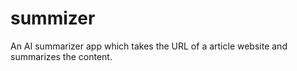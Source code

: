 # summizer
An AI summarizer app which takes the URL of a article website and summarizes the content.
